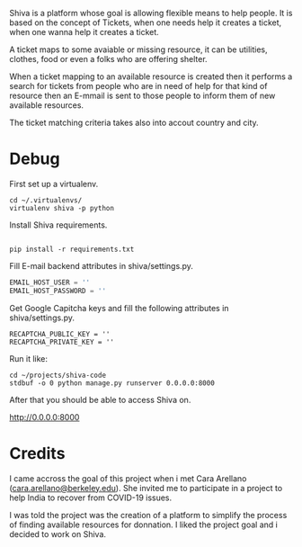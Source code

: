 Shiva is a platform whose goal is allowing flexible means to help people.
It is based on the concept of Tickets, when one needs help it creates a ticket,
when one wanna help it creates a ticket.

A ticket maps to some avaiable or missing resource, it can be utilities, clothes, food
or even a folks who are offering shelter.

When a ticket mapping to an available resource is created then it performs a search for tickets
from people who are in need of help for that kind of resource then an E-mmail is sent
to those people to inform them of new available resources.

The ticket matching criteria takes also into accout country and city. 

# Debug

First set up a virtualenv.

~~~
cd ~/.virtualenvs/
virtualenv shiva -p python
~~~

Install Shiva requirements.

~~~

pip install -r requirements.txt
~~~

Fill E-mail backend attributes in shiva/settings.py.

~~~python
EMAIL_HOST_USER = ''
EMAIL_HOST_PASSWORD = ''
~~~

Get Google Capitcha keys and fill the following attributes
in shiva/settings.py.

~~~
RECAPTCHA_PUBLIC_KEY = ''
RECAPTCHA_PRIVATE_KEY = ''
~~~

Run it like:

~~~
cd ~/projects/shiva-code
stdbuf -o 0 python manage.py runserver 0.0.0.0:8000
~~~

After that you should be able to access Shiva on.

http://0.0.0.0:8000

# Credits

I came accross the goal of this project when i met Cara Arellano (cara.arellano@berkeley.edu). 
She invited me to participate in a project to help India to recover from COVID-19 issues. 

I was told the project was the creation of a platform to simplify the process of finding 
available resources for donnation. I liked the project goal and i decided to work on Shiva.